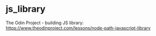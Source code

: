 # js_library

The Odin Project - building JS library:
https://www.theodinproject.com/lessons/node-path-javascript-library
